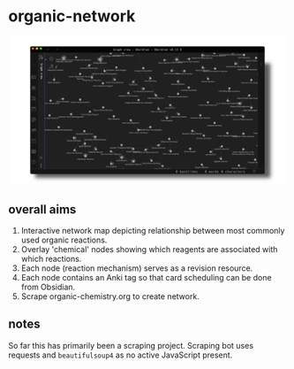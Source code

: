 # organic-network

![projectimage](img/network.png)
## overall aims
1. Interactive network map depicting relationship between most commonly used organic reactions.
2. Overlay 'chemical' nodes showing which reagents are associated with which reactions.
3. Each node (reaction mechanism) serves as a revision resource.
4. Each node contains an Anki tag so that card scheduling can be done from Obsidian.
5. Scrape organic-chemistry.org to create network.

## notes
So far this has primarily been a scraping project. Scraping bot uses requests and `beautifulsoup4` as no active JavaScript present.